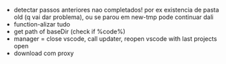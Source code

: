 - detectar passos anteriores nao completados! por ex existencia de pasta old (q vai dar problema), ou se parou em new-tmp pode continuar dali
- function-alizar tudo
- get path of baseDir (check if %code%)
- manager = close vscode, call updater, reopen vscode with last projects open
- download com proxy
